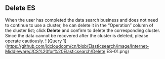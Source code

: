 ## Delete ES
When the user has completed the data search business and does not need to continue to use a cluster, he can delete it in the “Operation” column of the cluster list; click **Delete** and confirm to delete the corresponding cluster. Since the data cannot be recovered after the cluster is deleted, please operate cautiously.
! [Query 1](https://github.com/jdcloudcom/cn/blob/Elasticsearch/image/Internet-Middleware/JCS%20for%20Elasticsearch/Delete ES-01.png)
